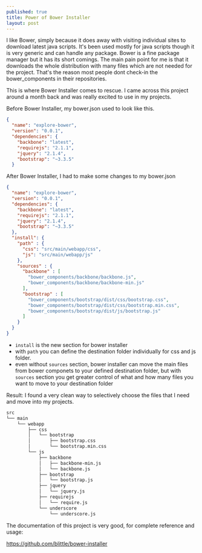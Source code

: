 ```yaml
---
published: true
title: Power of Bower Installer
layout: post
---
```

I like Bower, simply because it does away with visiting individual sites to download latest java scripts. It's been used mostly for java scripts though it is very generic and can handle any package. Bower is a fine package manager but it has its short comings. The main pain point for me is that it downloads the whole distribution with many files which are not needed for the project. That's the reason most people dont check-in the bower_components in their repositories.

This is where Bower Installer comes to rescue. I came across this project around a month back and was really excited to use in my projects.

Before Bower Installer, my bower.json used to look like this.

```json
{
  "name": "explore-bower",
  "version": "0.0.1",
  "dependencies": {
    "backbone": "latest",
    "requirejs": "2.1.1",
    "jquery": "2.1.4",
    "bootstrap": "~3.3.5"
  }
```


After Bower Installer, I had to make some changes to my bower.json

```json
{
  "name": "explore-bower",
  "version": "0.0.1",
  "dependencies": {
    "backbone": "latest",
    "requirejs": "2.1.1",
    "jquery": "2.1.4",
    "bootstrap": "~3.3.5"
  },
  "install": {
    "path" : {
      "css": "src/main/webapp/css",
      "js": "src/main/webapp/js"
    },
    "sources" : {
      "backbone" : [
        "bower_components/backbone/backbone.js",
        "bower_components/backbone/backbone-min.js"
      ],
      "bootstrap" : [
        "bower_components/bootstrap/dist/css/bootstrap.css",
        "bower_components/bootstrap/dist/css/bootstrap.min.css",
        "bower_components/bootstrap/dist/js/bootstrap.js"
      ]
    }
  }
}
```

- `install` is the new section for bower installer
- with `path` you can define the destination folder individually for css and js folder.
- even without `sources` section, bower installer can move the main files from bower componets to your defined destination folder, but with `sources` section you get greater control of what and how many files you want to move to your destination folder

Result: I found a very clean way to selectively choose the files that I need and move into my projects.

```bash
src
└── main
    └── webapp
        ├── css
        │   └── bootstrap
        │       ├── bootstrap.css
        │       └── bootstrap.min.css
        └── js
            ├── backbone
            │   ├── backbone-min.js
            │   └── backbone.js
            ├── bootstrap
            │   └── bootstrap.js
            ├── jquery
            │   └── jquery.js
            ├── requirejs
            │   └── require.js
            └── underscore
                └── underscore.js
```

The documentation of this project is very good, for complete reference and usage:

<a href="https://github.com/blittle/bower-installer" target="_blank">https://github.com/blittle/bower-installer</a>
